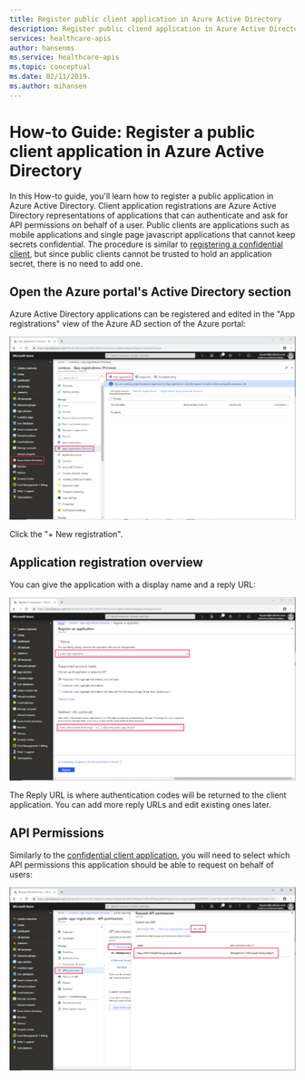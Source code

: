 ```yaml
---
title: Register public client application in Azure Active Directory
description: Register public cliend application in Azure Active Directory
services: healthcare-apis
author: hansenms
ms.service: healthcare-apis
ms.topic: conceptual 
ms.date: 02/11/2019.
ms.author: mihansen
---
```


# How-to Guide: Register a public client application in Azure Active Directory

In this How-to guide, you'll learn how to register a public application in Azure Active Directory. Client application registrations are Azure Active Directory representations of applications that can authenticate and ask for API permissions on behalf of a user. Public clients are applications such as mobile applications and single page javascript applications that cannot keep secrets confidential. The procedure is similar to [registering a confidential client](documentation-aad-confidential-client-application-registration.md), but since public clients cannot be trusted to hold an application secret, there is no need to add one.

## Open the Azure portal's Active Directory section

Azure Active Directory applications can be registered and edited in the "App registrations" view of the Azure AD section of the Azure portal:

![Azure portal. New App Registration.](media/how-to-aad/portal-aad-new-app-registration.png)

Click the "+ New registration".

## Application registration overview

You can give the application with a display name and a reply URL:

![Azure portal. New public App Registration.](media/how-to-aad/portal-aad-register-new-app-registration-PUB-CLIENT-NAME.png)

The Reply URL is where authentication codes will be returned to the client application. You can add more reply URLs and edit existing ones later.

## API Permissions

Similarly to the [confidential client application](documentation-aad-confidential-client-application-registration.md), you will need to select which API permissions this application should be able to request on behalf of users:

![Azure portal. New public API Permissions.](media/how-to-aad/portal-aad-register-new-app-registration-PUB-CLIENT-API-PERMISSIONS.png)
